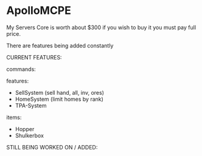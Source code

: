 # ApolloMCPE

My Servers Core is worth about $300 if you wish to buy it you must pay full price. 

There are features being added constantly 

CURRENT FEATURES: 

commands: 

features:

- SellSystem (sell hand, all, inv, ores)
- HomeSystem (limit homes by rank)
- TPA-System

items: 

- Hopper
- Shulkerbox

STILL BEING WORKED ON / ADDED: 
